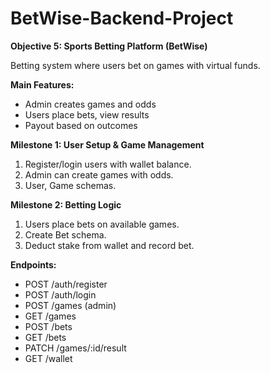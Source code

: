 # BetWise-Backend-Project

**Objective 5: Sports Betting Platform (BetWise)**

Betting system where users bet on games with virtual funds.

**Main Features:**

- Admin creates games and odds
- Users place bets, view results
- Payout based on outcomes

**Milestone 1: User Setup & Game Management**

1. Register/login users with wallet balance.
2. Admin can create games with odds.
3. User, Game schemas.

**Milestone 2: Betting Logic**

1. Users place bets on available games.
2. Create Bet schema.
3. Deduct stake from wallet and record bet.

**Endpoints:**

- POST /auth/register
- POST /auth/login
- POST /games (admin)
- GET /games
- POST /bets
- GET /bets
- PATCH /games/:id/result
- GET /wallet
